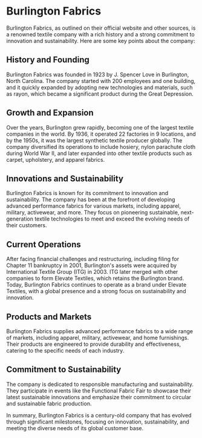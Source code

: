 # Burlington Fabrics

Burlington Fabrics, as outlined on their official website and other sources, is a renowned textile company with a rich history and a strong commitment to innovation and sustainability. Here are some key points about the company:

## History and Founding

Burlington Fabrics was founded in 1923 by J. Spencer Love in Burlington, North Carolina. The company started with 200 employees and one building, and it quickly expanded by adopting new technologies and materials, such as rayon, which became a significant product during the Great Depression.

## Growth and Expansion

Over the years, Burlington grew rapidly, becoming one of the largest textile companies in the world. By 1936, it operated 22 factories in 9 locations, and by the 1950s, it was the largest synthetic textile producer globally. The company diversified its operations to include hosiery, nylon parachute cloth during World War II, and later expanded into other textile products such as carpet, upholstery, and apparel fabrics.

## Innovations and Sustainability

Burlington Fabrics is known for its commitment to innovation and sustainability. The company has been at the forefront of developing advanced performance fabrics for various markets, including apparel, military, activewear, and more. They focus on pioneering sustainable, next-generation textile technologies to meet and exceed the evolving needs of their customers.

## Current Operations

After facing financial challenges and restructuring, including filing for Chapter 11 bankruptcy in 2001, Burlington's assets were acquired by International Textile Group (ITG) in 2003. ITG later merged with other companies to form Elevate Textiles, which retains the Burlington brand. Today, Burlington Fabrics continues to operate as a brand under Elevate Textiles, with a global presence and a strong focus on sustainability and innovation.

## Products and Markets

Burlington Fabrics supplies advanced performance fabrics to a wide range of markets, including apparel, military, activewear, and home furnishings. Their products are engineered to provide durability and effectiveness, catering to the specific needs of each industry.

## Commitment to Sustainability

The company is dedicated to responsible manufacturing and sustainability. They participate in events like the Functional Fabric Fair to showcase their latest sustainable innovations and emphasize their commitment to circular and sustainable fabric production.

In summary, Burlington Fabrics is a century-old company that has evolved through significant milestones, focusing on innovation, sustainability, and meeting the diverse needs of its global customer base.